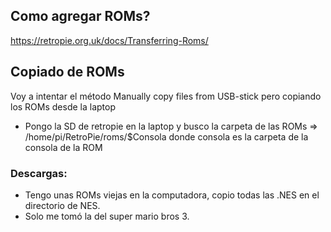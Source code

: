 ## Como agregar ROMs?
https://retropie.org.uk/docs/Transferring-Roms/

## Copiado de ROMs
Voy a intentar el método Manually copy files from USB-stick pero copiando los ROMs desde la laptop

* Pongo la SD de retropie en la laptop y busco la carpeta de las ROMs => /home/pi/RetroPie/roms/$Consola donde consola es la carpeta de la consola de la ROM
### Descargas:
* Tengo unas ROMs viejas en la computadora, copio todas las .NES en el directorio de NES.
* Solo me tomó la del super mario bros 3.
